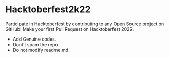 # Hacktoberfest2k22
Participate in Hacktoberfest by contributing to any Open Source project on GitHub! Make your first Pull Request on Hacktoberfest 2022.

- Add Genuine codes.
- Dont't spam the repo
- Do not modify readme.md
